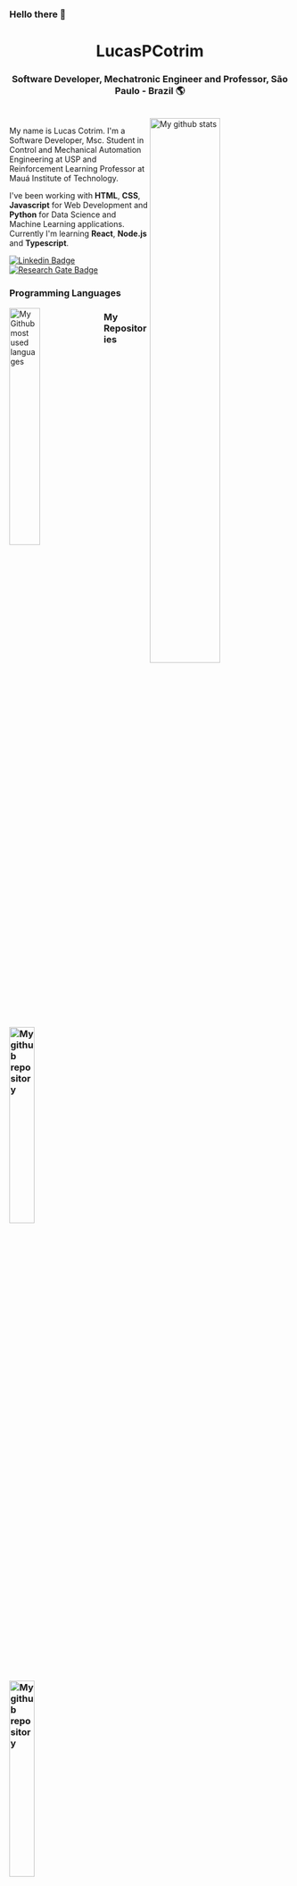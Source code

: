 <h3> Hello there 👋 </h3>

<div align="center">
  <h1>LucasPCotrim</h1>
  <h3>Software Developer, Mechatronic Engineer and Professor, São Paulo - Brazil 🌎</h3><br>
</div>

<img align="right" width="50%" src="https://github-readme-stats.vercel.app/api?username=LucasPCotrim&count_private=true&include_all_commits=true&show_icons=true&theme=onedark&hide_border=false&show_owner=true" alt="My github stats">

My name is Lucas Cotrim. I'm a Software Developer, Msc. Student in Control and Mechanical Automation Engineering at USP and Reinforcement Learning Professor at Mauá Institute of Technology.

I've been working with **HTML**, **CSS**, **Javascript** for Web Development and **Python** for Data Science and Machine Learning applications. Currently I'm learning **React**, **Node.js** and **Typescript**.

[![Linkedin Badge](https://img.shields.io/badge/-LinkedIn-blue?style=flat-square&logo=Linkedin&logoColor=white&link=https://www.linkedin.com/in/lucas-cotrim-7bab121a/)](https://www.linkedin.com/in/lucas-cotrim-7bab121a/)
[![Research Gate Badge](https://img.shields.io/badge/-ResearchGate-brigthgreen?style=flat-square&logo=ResearchGate&logoColor=white&link=https://www.researchgate.net/profile/Lucas-Pereira-Cotrim3)](https://www.researchgate.net/profile/Lucas-Pereira-Cotrim)

<div align="left">
<h3>Programming Languages</h3>
<img align="left" width="33%"  src="https://github-readme-stats.vercel.app/api/top-langs/?username=LucasPCotrim&count_private=true&show_icons=true&theme=onedark&hide_border=false&&layout=compact" alt="My Github most used languages">
</div>

<div>
  <div>
  <h3>My Repositories<h3>
  <a width="30%"href="https://github.com/LucasPCotrim/PythonKukaRL">
    <img width="30%" src="https://github-readme-stats.vercel.app/api/pin/?username=LucasPCotrim&repo=PythonKukaRL&show_icons=true" alt="My github repository">
  </a>
  <a width="30%" href="https://github.com/LucasPCotrim/projeto6-buzzquizz">
    <img width="30%" src="https://github-readme-stats.vercel.app/api/pin/?username=LucasPCotrim&repo=projeto6-buzzquizz&show_icons=true" alt="My github repository">
  </a>
  </div>
  
  <div>
  <h3>Info</h3>
  - 📫 How to reach me: <a href="mailto: lucaspcotrim@gmail.com">lucaspcotrim@gmail.com</a>, <a href="mailto: lucas.cotrim@usp.br">lucas.cotrim@usp.br</a>
  </div>
</div>


<!--
**LucasPCotrim/LucasPCotrim** is a ✨ _special_ ✨ repository because its `README.md` (this file) appears on your GitHub profile.

Here are some ideas to get you started:

- 🔭 I’m currently working on ...
- 🌱 I’m currently learning ...
- 👯 I’m looking to collaborate on ...
- 🤔 I’m looking for help with ...
- 💬 Ask me about ...
- 📫 How to reach me: ...
- 😄 Pronouns: ...
- ⚡ Fun fact: ...
-->

